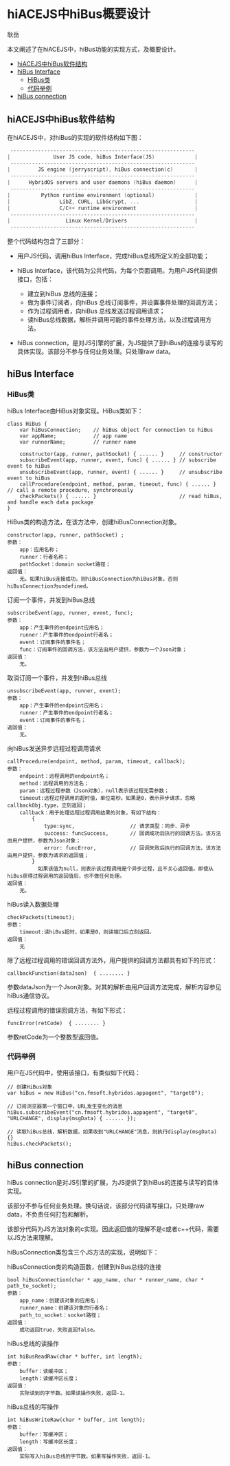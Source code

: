 # hiACEJS中hiBus概要设计

耿岳

本文阐述了在hiACEJS中，hiBus功能的实现方式，及概要设计。

- [hiACEJS中hiBus软件结构](#hiacejs中hibus软件结构)
- [hiBus Interface](#hibus-interface)
   + [HiBus类](#hibus类)
   + [代码举例](#代码举例)
- [hiBus connection](#hibus-connection)


## hiACEJS中hiBus软件结构

在hiACEJS中，对hiBus的实现的软件结构如下图：

```c
 ------------------------------------------------------------
|              User JS code, hiBus Interface(JS)             |
 ------------------------------------------------------------
|         JS engine (jerryscript), hiBus connection(c)       |
 ------------------------------------------------------------ 
|      HybridOS servers and user daemons (hiBus daemon)      |
 ------------------------------------------------------------
|          Python runtime environment (optional)             |
|                LibZ, CURL, LibGcrypt, ...                  |
|                C/C++ runtime environment                   |
 ------------------------------------------------------------
|                  Linux Kernel/Drivers                      |
 ------------------------------------------------------------
```

整个代码结构包含了三部分：

- 用户JS代码，调用hiBus Interface，完成hiBus总线所定义的全部功能；

- hiBus Interface，该代码为公共代码，为每个页面调用。为用户JS代码提供接口，包括：
  - 建立到hiBus 总线的连接；
  - 做为事件订阅者，向hiBus 总线订阅事件，并设置事件处理的回调方法；
  - 作为过程调用者，向hiBus 总线发送过程调用请求；
  - 读hiBus总线数据，解析并调用可能的事件处理方法，以及过程调用方法。
- hiBus connection，是对JS引擎的扩展，为JS提供了到hiBus的连接与读写的具体实现。该部分不参与任何业务处理。只处理raw data。



## hiBus Interface

### HiBus类

hiBus Interface由HiBus对象实现。HiBus类如下：

```
class HiBus {
    var hiBusConnection;    // hiBus object for connection to hiBus
    var appName;            // app name
    var runnerName;         // runner name
    
    constructor(app, runner, pathSocket) { ...... }     // constructor 
    subscribeEvent(app, runner, event, func) { ...... } // subscribe event to hiBus
    unsubscribeEvent(app, runner, event) { ...... }     // unsubscribe event to hiBus
    callProcedure(endpoint, method, param, timeout, func) { ...... }        // call a remote procedure, synchronously
    checkPackets() { ...... }   			            // read hiBus, and handle each data package 
}
```



HiBus类的构造方法，在该方法中，创建hiBusConnection对象。

```
constructor(app, runner, pathSocket) ;
参数：
    app：应用名称；
    runner：行者名称；
    pathSocket：domain socket路径；
返回值：
    无。如果hiBus连接成功，则hiBusConnection为hiBus对象，否则hiBusConnection为undefined。
```



订阅一个事件，并发到hiBus总线

```
subscribeEvent(app, runner, event, func);
参数：
    app：产生事件的endpoint应用名；
    runner：产生事件的endpoint行者名；
    event：订阅事件的事件名；
    func：订阅事件的回调方法，该方法由用户提供，参数为一个Json对象；
返回值：
    无。
```



取消订阅一个事件，并发到hiBus总线

```
unsubscribeEvent(app, runner, event);
参数：
    app：产生事件的endpoint应用名；
    runner：产生事件的endpoint行者名；
    event：订阅事件的事件名；
返回值：
    无。
```



向hiBus发送异步远程过程调用请求

```
callProcedure(endpoint, method, param, timeout, callback);
参数：
    endpoint：远程调用的endpoint名；
    method：远程调用的方法名；
    param：远程过程参数（Json对象），null表示该过程无需参数；
    timeout:远程过程调用的超时值，单位毫秒。如果是0，表示异步请求，忽略callbackObj.type，立刻返回；
    callback：用于处理远程过程调用结果的对象，有如下结构：
        {
            type:sync,                  // 请求类型：同步、异步
            success: funcSuccess,       // 回调成功后执行的回调方法，该方法由用户提供，参数为Json对象；
            error: funcError,           // 回调失败后执行的回调方法，该方法由用户提供，参数为请求的返回值；
        }
          如果该值为null，则表示该过程调用是个异步过程，且不关心返回值。即使从hiBus获得过程调用的返回值后，也不做任何处理。
返回值：
    无。
```



hiBus读入数据处理

```
checkPackets(timeout);
参数：
	timeout:读hiBus超时，如果是0，则读端口后立刻返回。
返回值：
	无
```



除了远程过程调用的错误回调方法外，用户提供的回调方法都具有如下的形式：

```
callbackFunction(dataJson)	{ ........ }
```

参数dataJson为一个Json对象。对其的解析由用户回调方法完成，解析内容参见hiBus通信协议。

远程过程调用的错误回调方法，有如下形式：

```
funcError(retCode)	{ ........ }
```

参数retCode为一个整数型返回值。


### 代码举例

用户在JS代码中，使用该接口，有类似如下代码：

```
// 创建HiBus对象
var hiBus = new HiBus("cn.fmsoft.hybridos.appagent", "target0");

// 订阅浏览器第一个窗口中，URL发生变化的消息
hiBus.subscribeEvent("cn.fmsoft.hybridos.appagent", "target0", "URLCHANGE", display(msgData) { ...... });

// 读取hiBus总线，解析数据，如果收到"URLCHANGE"消息，则执行display(msgData) {}
hiBus.checkPackets();
```



## hiBus connection

hiBus connection是对JS引擎的扩展，为JS提供了到hiBus的连接与读写的具体实现。

该部分不参与任何业务处理。换句话说，该部分代码读写接口，只处理raw data，不负责任何打包和解析。

该部分代码为JS方法对象的c实现。因此返回值的理解不是c或者c++代码，需要以JS方法来理解。

hiBusConnection类包含三个JS方法的实现，说明如下：



hiBusConnection类的构造函数，创建到hiBus总线的连接

```
bool hiBusConnection(char * app_name, char * runner_name, char * path_to_socket);
参数：
    app_name：创建该对象的应用名；
    runner_name：创建该对象的行者名；
    path_to_socket：socket路径；
返回值：
    成功返回true，失败返回false。
```



hiBus总线的读操作

```
int hiBusReadRaw(char * buffer, int length);
参数：
    buffer：读缓冲区；
    length：读缓冲区长度；
返回值：
    实际读到的字节数。如果读操作失败，返回-1。
```



hiBus总线的写操作

```
int hiBusWriteRaw(char * buffer, int length);
参数：
    buffer：写缓冲区；
    length：写缓冲区长度；
返回值：
    实际写入hiBus总线的字节数。如果写操作失败，返回-1。
```
